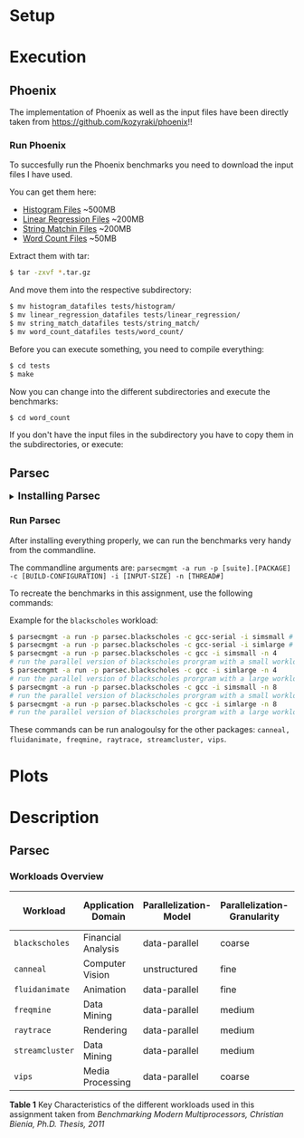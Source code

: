 # Setup



# Execution

## **Phoenix**
The implementation of Phoenix as well as the input files have been directly taken from https://github.com/kozyraki/phoenix!!

### **Run Phoenix**
To succesfully run the Phoenix benchmarks you need to download the input files I have used.

You can get them here:
- [Histogram Files](http://home.in.tum.de/~wangt/seminar/data/histogram.tar.gz) ~500MB
- [Linear Regression Files](http://home.in.tum.de/~wangt/seminar/data/linear_regression.tar.gz) ~200MB
- [String Matchin Files](http://home.in.tum.de/~wangt/seminar/data/string_match.tar.gz) ~200MB
- [Word Count Files](http://home.in.tum.de/~wangt/seminar/data/word_count.tar.gz) ~50MB

Extract them with tar: 
``` bash
$ tar -zxvf *.tar.gz
```
And move them into the respective subdirectory:
``` bash
$ mv histogram_datafiles tests/histogram/
$ mv linear_regression_datafiles tests/linear_regression/
$ mv string_match_datafiles tests/string_match/
$ mv word_count_datafiles tests/word_count/
```


Before you can execute something, you need to compile everything:
``` bash
$ cd tests
$ make
```

Now you can change into the different subdirectories and execute the benchmarks:
``` bash
$ cd word_count
```
If you don't have the input files in the subdirectory you have to copy them in the subdirectories, or execute:



## **Parsec**
<details>
<summary><font size = "+1"><b>Installing Parsec</b></font size></summary>

  Download PARSEC 3.0
``` bash
$ wget http://parsec.cs.princeton.edu/download/3.0/parsec-3.0.tar.gz
```

Unpack PARSEC 3.0 package
``` bash
$ tar -xzf parsec-3.0.tar.gz
$ cd parsec-3.0
```

Setup environment variable (requires bash)
``` bash
$ bash && source env.sh
```

Building workloads can be done with:  
`parsecmgmt -a build -p [suite].[PACKAGE] -c [BUILD-CONFIGURATION]`  

In this assignment we use seven different workloads with both serial and parallel version:
1. Blackscholes
2. Canneal
3. Fluidanimate
4. Freqmine
5. Raytrace
6. Streamcluster 
7. Vips

To build all these workloads, simply run the following commands:
``` bash
$ parsecmgmt -a build -p parsec.blackscholes -c gcc # builds default parallel version of blackscholes workload with gcc
$ parsecmgmt -a build -p parsec.blackscholes -c gcc-serial # builds the serial version with gcc
$ parsecmgmt -a build -p parsec.canneal -c gcc # builds default parallel version of canneal workload with gcc
$ parsecmgmt -a build -p parsec.canneal -c gcc-serial # builds the serial version with gcc
$ parsecmgmt -a build -p parsec.fluidanimate -c gcc
$ parsecmgmt -a build -p parsec.fluidanimate -c gcc-serial
$ parsecmgmt -a build -p parsec.freqmine -c gcc
$ parsecmgmt -a build -p parsec.freqmine -c gcc-serial
$ parsecmgmt -a build -p parsec.raytrace -c gcc
$ parsecmgmt -a build -p parsec.raytrace -c gcc-serial
$ parsecmgmt -a build -p parsec.streamcluster -c gcc
$ parsecmgmt -a build -p parsec.streamcluster -c gcc-serial
$ parsecmgmt -a build -p parsec.vips -c gcc
$ parsecmgmt -a build -p parsec.vips -c gcc-serial
```

Great! Now we have installed everything we need.
</details>



### **Run Parsec**

After installing everything properly, we can run the benchmarks very handy from the commandline. 

The commandline arguments are: `parsecmgmt -a run -p [suite].[PACKAGE] -c [BUILD-CONFIGURATION] -i [INPUT-SIZE] -n [THREAD#]`

To recreate the benchmarks in this assignment, use the following commands:

Example for the `blackscholes` workload:
``` bash
$ parsecmgmt -a run -p parsec.blackscholes -c gcc-serial -i simsmall # run the serial version with a small workload
$ parsecmgmt -a run -p parsec.blackscholes -c gcc-serial -i simlarge # run the serial version with a large workload
$ parsecmgmt -a run -p parsec.blackscholes -c gcc -i simsmall -n 4
# run the parallel version of blackscholes prorgram with a small workload and 4 threads
$ parsecmgmt -a run -p parsec.blackscholes -c gcc -i simlarge -n 4
# run the parallel version of blackscholes prorgram with a large workload and 4 threads
$ parsecmgmt -a run -p parsec.blackscholes -c gcc -i simsmall -n 8
# run the parallel version of blackscholes prorgram with a small workload and 8 threads
$ parsecmgmt -a run -p parsec.blackscholes -c gcc -i simlarge -n 8
# run the parallel version of blackscholes prorgram with a large workload and 8 threads
```

These commands can be run analogoulsy for the other packages: `canneal, fluidanimate, freqmine, raytrace, streamcluster, vips`.

# Plots
# Description

## Parsec

### **Workloads Overview**

| Workload        | Application Domain | Parallelization-Model | Parallelization-Granularity | Working Set | Data Usage Sharing | Data Usage Exchange |
| --------------- | ------------------ | --------------------- | --------------------------- | ----------- | ------------------ | ------------------- |
| `blackscholes`  | Financial Analysis | data-parallel         | coarse                      | small       | low                | low                 |
| `canneal`       | Computer Vision    | unstructured          | fine                        | unbounded   | high               | high                |
| `fluidanimate`  | Animation          | data-parallel         | fine                        | large       | low                | medium              |
| `freqmine`      | Data Mining        | data-parallel         | medium                      | unbounded   | high               | medium              |
| `raytrace`      | Rendering          | data-parallel         | medium                      | unbounded   | high               | low                 |
| `streamcluster` | Data Mining        | data-parallel         | medium                      | medium      | low                | medium              |
| `vips`          | Media Processing   | data-parallel         | coarse                      | medium      | low                | medium              |

**Table 1** Key Characteristics of the different workloads used in this assignment taken from *Benchmarking Modern Multiprocessors, Christian Bienia, Ph.D. Thesis, 2011*

